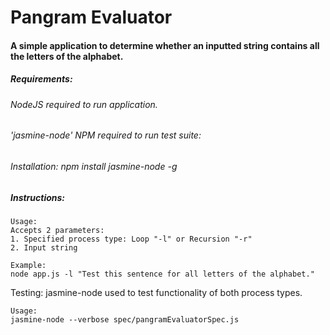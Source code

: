 # Pangram Evaluator

#### A simple application to determine whether an inputted string contains all the letters of the alphabet.

##### Requirements:
###### NodeJS required to run application.
###### 'jasmine-node' NPM required to run test suite: 
###### Installation: npm install jasmine-node -g

##### Instructions:
```
Usage:
Accepts 2 parameters:
1. Specified process type: Loop "-l" or Recursion "-r"
2. Input string

Example:
node app.js -l "Test this sentence for all letters of the alphabet."
```

Testing:
jasmine-node used to test functionality of both process types.
```
Usage:
jasmine-node --verbose spec/pangramEvaluatorSpec.js
```

